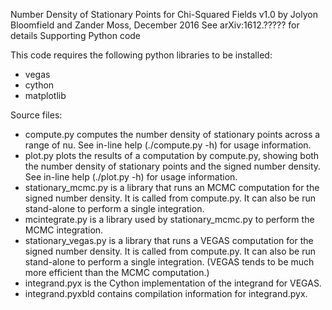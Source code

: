 Number Density of Stationary Points for Chi-Squared Fields
v1.0 by Jolyon Bloomfield and Zander Moss, December 2016
See arXiv:1612.????? for details
Supporting Python code

This code requires the following python libraries to be installed:
* vegas
* cython
* matplotlib

Source files:
* compute.py computes the number density of stationary points across a range of nu. See in-line help (./compute.py -h) for usage information.
* plot.py plots the results of a computation by compute.py, showing both the number density of stationary points and the signed number density. See in-line help (./plot.py -h) for usage information.
* stationary_mcmc.py is a library that runs an MCMC computation for the signed number density. It is called from compute.py. It can also be run stand-alone to perform a single integration.
* mcintegrate.py is a library used by stationary_mcmc.py to perform the MCMC integration.
* stationary_vegas.py is a library that runs a VEGAS computation for the signed number density. It is called from compute.py. It can also be run stand-alone to perform a single integration. (VEGAS tends to be much more efficient than the MCMC computation.)
* integrand.pyx is the Cython implementation of the integrand for VEGAS.
* integrand.pyxbld contains compilation information for integrand.pyx.
